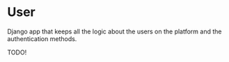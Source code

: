 # User

Django app that keeps all the logic about the users on the platform and the authentication methods.

TODO!
